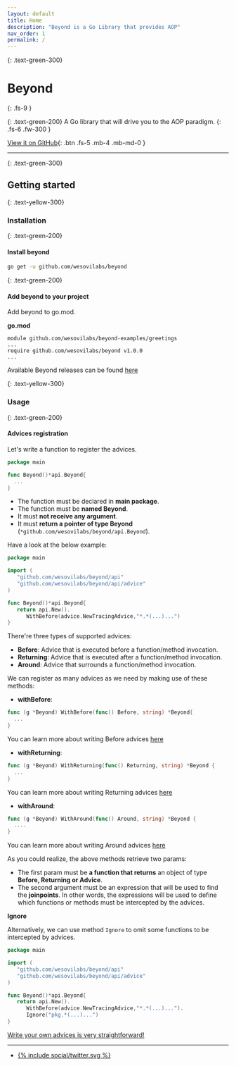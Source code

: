 ```yaml
---
layout: default
title: Home
description: "Beyond is a Go Library that provides AOP"
nav_order: 1
permalink: /
---
```


{: .text-green-300}
# Beyond
{: .fs-9 }

{: .text-green-200}
A Go library that will drive you to the AOP paradigm.
{: .fs-6 .fw-300 }

[View it on GitHub](https://github.com/wesovilabs/beyond){: .btn .fs-5 .mb-4 .mb-md-0 }

---

{: .text-green-300}
## Getting started

{: .text-yellow-300}
### Installation

{: .text-green-200}
#### Install beyond
```bash
go get -u github.com/wesovilabs/beyond
```

{: .text-green-200}
#### Add beyond to your project 

Add beyond to go.mod. 


**go.mod**

```text
module github.com/wesovilabs/beyond-examples/greetings
...
require github.com/wesovilabs/beyond v1.0.0
...
```

Available Beyond releases can be found [here](https://github.com/wesovilabs/beyond/releases)

{: .text-yellow-300}
### Usage

{: .text-green-200}
#### Advices registration

Let's write a function to register the advices.
```go
package main

func Beyond()*api.Beyond{
  ...
}
```
- The function must be declared in **main package**.
- The function must be **named Beyond**.
- It must **not receive any argument**.
- It must **return a pointer of type Beyond** (`*github.com/wesovilabs/beyond/api.Beyond`).

Have a look at the below example:

```go
package main

import (
   "github.com/wesovilabs/beyond/api"
   "github.com/wesovilabs/beyond/api/advice"
)

func Beyond()*api.Beyond{
   return api.New().
      WithBefore(advice.NewTracingAdvice,"*.*(...)...")      		
}
```
There're three types of supported advices:

- **Before**: Advice that is executed before a function/method invocation.
- **Returning**: Advice that is executed after a function/method invocation.
- **Around**: Advice that surrounds a function/method invocation.

We can register as many advices as we need by making use of these methods:

- **withBefore**:
```go
func (g *Beyond) WithBefore(func() Before, string) *Beyond{
  ...
}
```
You can learn more about writing Before advices [here](/advices/before)

- **withReturning**:
```go
func (g *Beyond) WithReturning(func() Returning, string) *Beyond {
  ...
}
```
You can learn more about writing Returning advices [here](/advices/returning)

- **withAround**:
```go
func (g *Beyond) WithAround(func() Around, string) *Beyond {
  ....	
}
```
You can learn more about writing Around advices [here](/advices/around)

As you could realize, the above methods retrieve two params:

-  The first param must be **a function that returns** an
object of type **Before, Returning or Advice**. 
- The second argument must be an expression that will
be used to find the **joinpoints**. In other words, the expressions will be used to define 
which functions or methods must be intercepted by the advices. 

**Ignore**

Alternatively, we can use method `Ignore` to omit some functions to be intercepted by advices.
 ```go
 package main
 
 import (
    "github.com/wesovilabs/beyond/api"
    "github.com/wesovilabs/beyond/api/advice"
 )
 
 func Beyond()*api.Beyond{
    return api.New().
       WithBefore(advice.NewTracingAdvice,"*.*(...)...").
       Ignore("pkg.*(...)...")
 }
 ```

[Write your own advices is very straightforward!](/advices)  
 
---

<div class="socialme">
    <ul>
        <li class="twitter">
            <a href="https://twitter.com/intent/tweet?via={{site.data.social.twitter.username}}&url={{ site.data.social.twitter.url | uri_escape}}&text={{ site.data.social.twitter.message | uri_escape}}" target="_blank">
                {% include social/twitter.svg %}
            </a>
        </li>
    </ul>
</div>
